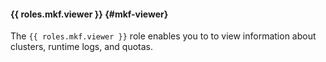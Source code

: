 #### {{ roles.mkf.viewer }} {#mkf-viewer}

The `{{ roles.mkf.viewer }}` role enables you to to view information about clusters, runtime logs, and quotas.
